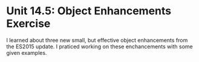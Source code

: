 # Unit 14.5: Object Enhancements Exercise

I learned about three new small, but effective object enhancements from the ES2015 update. I praticed working on these enchancements with some given examples.
